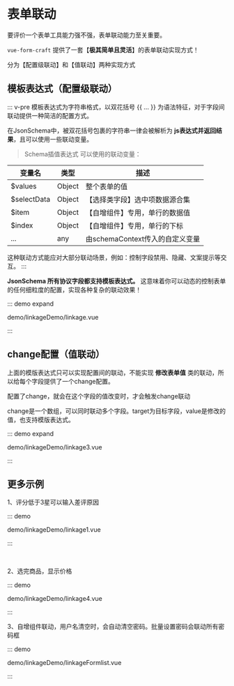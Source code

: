<script setup>
import Linkage from './linkageDemo/linkage.vue'
import Linkage1 from './linkageDemo/linkage1.vue'
import Linkage2 from './linkageDemo/linkage2.vue'
import Linkage3 from './linkageDemo/linkage3.vue'
import Linkage4 from './linkageDemo/linkage4.vue'
</script>

# 表单联动

要评价一个表单工具能力强不强，表单联动能力至关重要。

`vue-form-craft` 提供了一套【**极其简单且灵活**】的表单联动实现方式！

分为【配置级联动】和【值联动】两种实现方式

## 模板表达式（配置级联动）

::: v-pre
模板表达式为字符串格式，以双花括号 {{ ... }} 为语法特征，对于字段间联动提供一种简洁的配置方式。

在JsonSchema中，被双花括号包裹的字符串一律会被解析为 **js表达式并返回结果**，且可以使用一些联动变量。

> Schema插值表达式 可以使用的联动变量：

| 变量名      | 类型   | 描述                            |
| ----------- | ------ | ------------------------------- |
| $values     | Object | 整个表单的值                    |
| $selectData | Object | 【选择类字段】选中项数据源合集  |
| $item       | Object | 【自增组件】专用，单行的数据值  |
| $index      | Object | 【自增组件】专用，单行的下标    |
| ...         | any    | 由schemaContext传入的自定义变量 |

这种联动方式能应对大部分联动场景，例如：控制字段禁用、隐藏、文案提示等交互。
:::

**JsonSchema 所有协议字段都支持模板表达式。** 这意味着你可以动态的控制表单的任何细粒度的配置，实现各种复杂的联动效果！

::: demo expand

demo/linkageDemo/linkage.vue

:::




## change配置（值联动）

上面的模版表达式只可以实现配置间的联动，不能实现 **修改表单值** 类的联动，所以给每个字段提供了一个change配置。

配置了change，就会在这个字段的值改变时，才会触发change联动

change是一个数组，可以同时联动多个字段。target为目标字段，value是修改的值，也支持模版表达式。

::: demo expand

demo/linkageDemo/linkage3.vue

:::



## 更多示例

1、评分低于3星可以输入差评原因

::: demo 

demo/linkageDemo/linkage1.vue

:::

<br/>

2、选完商品，显示价格

::: demo 

demo/linkageDemo/linkage4.vue

:::

3、自增组件联动，用户名清空时，会自动清空密码。批量设置密码会联动所有密码框

::: demo 

demo/linkageDemo/linkageFormlist.vue

:::
